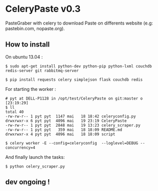 CeleryPaste v0.3
================

PasteGraber with celery to download Paste on differents website (e.g: pastebin.com, nopaste.org).

How to install
--------------

On ubuntu 13.04 :

    $ sudo apt-get install python-dev python-pip python-lxml couchdb redis-server git rabbitmq-server

    $ pip install requests celery simplejson flask couchdb redis

For starting the worker :

    # pyt at DELL-P1128 in /opt/test/CeleryPaste on git:master o [23:19:29]
    $ ll
    total 40
    -rw-rw-r-- 1 pyt pyt  1147 mai   18 18:42 celeryconfig.py
    drwxrwxr-x 6 pyt pyt  4096 mai   19 23:19 CeleryPaste
    -rw-rw-r-- 1 pyt pyt  2848 mai   19 13:23 celery_scraper.py
    -rw-rw-r-- 1 pyt pyt   359 mai   18 18:09 README.md
    drwxrwxr-x 4 pyt pyt  4096 mai   18 18:09 script

    $ celery worker -E --config=celeryconfig  --loglevel=DEBUG --concurrency=4

And finally launch the tasks:

    $ python celery_scraper.py

dev ongoing !
-------------

